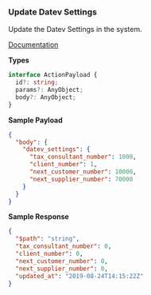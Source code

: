 ### Update Datev Settings

Update the Datev Settings in the system.

[Documentation](https://developer.sage.com/accounting/reference/settings/#tag/Datev-Settings/operation/putDatevSettings)

**Types**

```ts
interface ActionPayload {
  id?: string;
  params?: AnyObject;
  body?: AnyObject;
}
```

**Sample Payload**

```json
{
  "body": {
    "datev_settings": {
      "tax_consultant_number": 1000,
      "client_number": 1,
      "next_customer_number": 10000,
      "next_supplier_number": 70000
    }
  }
}
```

**Sample Response**

```json
{
  "$path": "string",
  "tax_consultant_number": 0,
  "client_number": 0,
  "next_customer_number": 0,
  "next_supplier_number": 0,
  "updated_at": "2019-08-24T14:15:22Z"
}
```

